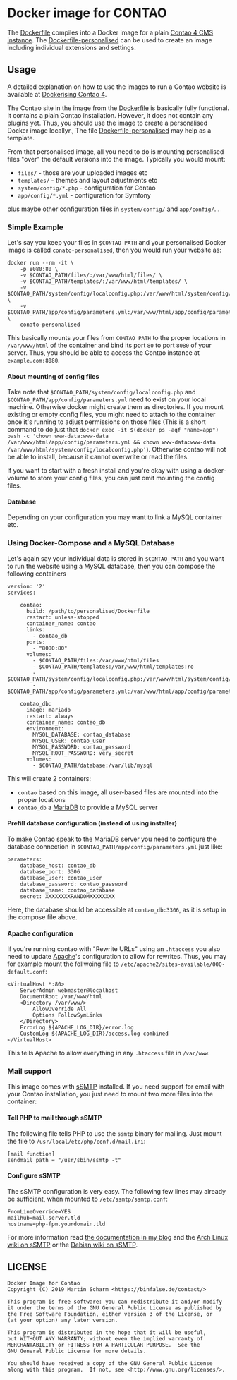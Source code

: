 # Docker image for CONTAO

The [Dockerfile](Dockerfile) compiles into a Docker image for a plain [Contao 4 CMS instance](https://contao.org/). The [Dockerfile-personalised](https://github.com/binfalse/docker-contao/blob/master/Dockerfile-personalised) can be used to create an image including individual extensions and settings.

## Usage

A detailed explanation on how to use the images to run a Contao website is available at [Dockerising Contao 4](https://binfalse.de/2019/07/17/dockerising-contao-4/).

The Contao site in the image from the [Dockerfile](https://github.com/binfalse/docker-contao/blob/master/Dockerfile) is basically fully functional. It contains a plain Contao installation. However, it does not contain any plugins yet. Thus, you should use the image to create a personalised Docker image locallyr., The file [Dockerfile-personalised](https://github.com/binfalse/docker-contao/blob/master/Dockerfile-personalised) may help as a template.


From that personalised image, all you need to do is mounting personalised files "over" the default versions into the image. Typically you would mount:

* `files/` - those are your uploaded images etc
* `templates/` - themes and layout adjustments etc
* `system/config/*.php` - configuration for Contao
* `app/config/*.yml` - configuration for Symfony

plus maybe other configuration files in `system/config/` and `app/config/`...

### Simple Example

Let's say you keep your files in `$CONTAO_PATH` and your personalised Docker image is called `conato-personalised`, then you would run your website as:

    docker run --rm -it \
        -p 8080:80 \
        -v $CONTAO_PATH/files/:/var/www/html/files/ \
        -v $CONTAO_PATH/templates/:/var/www/html/templates/ \
        -v $CONTAO_PATH/system/config/localconfig.php:/var/www/html/system/config/localconfig.php \
        -v $CONTAO_PATH/app/config/parameters.yml:/var/www/html/app/config/parameters.yml \
        conato-personalised

This basically mounts your files from `CONTAO_PATH` to the proper locations in `/var/www/html` of the container and bind its port `80` to port `8080` of your server. Thus, you should be able to access the Contao instance at `example.com:8080`.

#### About mounting of config files

Take note that `$CONTAO_PATH/system/config/localconfig.php` and `$CONTAO_PATH/app/config/parameters.yml` need to exist on your local machine. Otherwise docker might create them as directories. If you mount existing or empty config files, you might need to attach to the container once it's running to adjust permissions on those files (This is a short command to do just that `docker exec -it $(docker ps -aqf "name=app") bash -c 'chown www-data:www-data /var/www/html/app/config/parameters.yml && chown www-data:www-data /var/www/html/system/config/localconfig.php'`). Otherwise contao will not be able to install, because it cannot overwrite or read the files.

If you want to start with a fresh install and you're okay with using a docker-volume to store your config files, you can just omit mounting the config files.

#### Database

Depending on your configuration you may want to link a MySQL container etc.



### Using Docker-Compose and a MySQL Database

Let's again say your individual data is stored in `$CONTAO_PATH` and you want to run the website using a MySQL database, then you can compose the following containers

	version: '2'
	services:

	    contao:
	      build: /path/to/personalised/Dockerfile
	      restart: unless-stopped
	      container_name: contao
	      links:
	        - contao_db
	      ports:
	        - "8080:80"
	      volumes:
	        - $CONTAO_PATH/files:/var/www/html/files
	        - $CONTAO_PATH/templates:/var/www/html/templates:ro
	        - $CONTAO_PATH/system/config/localconfig.php:/var/www/html/system/config/localconfig.php
	        - $CONTAO_PATH/app/config/parameters.yml:/var/www/html/app/config/parameters.yml

	    contao_db:
	      image: mariadb
	      restart: always
	      container_name: contao_db
	      environment:
	        MYSQL_DATABASE: contao_database
	        MYSQL_USER: contao_user
	        MYSQL_PASSWORD: contao_password
	        MYSQL_ROOT_PASSWORD: very_secret
	      volumes:
	        - $CONTAO_PATH/database:/var/lib/mysql

This will create 2 containers:

* `contao` based on this image, all user-based files are mounted into the proper locations
* `contao_db` a [MariaDB](https://hub.docker.com/_/mariadb/) to provide a MySQL server

#### Prefill database configuration (instead of using installer)

To make Contao speak to the MariaDB server you need to configure the database connection in `$CONTAO_PATH/app/config/parameters.yml` just like:

    parameters:
        database_host: contao_db
        database_port: 3306
        database_user: contao_user
        database_password: contao_password
        database_name: contao_database
        secret: XXXXXXXXRANDOMXXXXXXXX


Here, the database should be accessible at `contao_db:3306`, as it is setup in the compose file above.

#### Apache configuration

If you're running contao with "Rewrite URLs" using an `.htaccess` you also need to update [Apache](https://httpd.apache.org/)'s configuration to allow for rewrites. Thus, you may for example mount the follwoing file to `/etc/apache2/sites-available/000-default.conf`:

	<VirtualHost *:80>
		ServerAdmin webmaster@localhost
		DocumentRoot /var/www/html
		<Directory /var/www/>
			AllowOverride All
			Options FollowSymLinks
		</Directory>
		ErrorLog ${APACHE_LOG_DIR}/error.log
		CustomLog ${APACHE_LOG_DIR}/access.log combined
	</VirtualHost>

This tells Apache to allow everything in any `.htaccess` file in `/var/www`.

### Mail support

This image comes with [sSMTP](https://packages.qa.debian.org/s/ssmtp.html) installed. If you need support for email with your Contao installation, you just need to mount two more files into the container:

#### Tell PHP to mail through sSMTP

The following file tells PHP to use the `ssmtp` binary for mailing. Just mount the file to `/usr/local/etc/php/conf.d/mail.ini`:

	[mail function]
	sendmail_path = "/usr/sbin/ssmtp -t"



#### Configure sSMTP

The sSMTP configuration is very easy. The following few lines may already be sufficient, when mounted to `/etc/ssmtp/ssmtp.conf`:

	FromLineOverride=YES
	mailhub=mail.server.tld
	hostname=php-fpm.yourdomain.tld

For more information read [the documentation in my blog](https://binfalse.de/2016/11/25/mail-support-for-docker-s-php-fpm/) and the [Arch Linux wiki on sSMTP](https://wiki.archlinux.org/index.php/SSMTP) or the [Debian wiki on sSMTP](https://wiki.debian.org/sSMTP).


## LICENSE

	Docker Image for Contao
	Copyright (C) 2019 Martin Scharm <https://binfalse.de/contact/>

	This program is free software: you can redistribute it and/or modify
	it under the terms of the GNU General Public License as published by
	the Free Software Foundation, either version 3 of the License, or
	(at your option) any later version.

	This program is distributed in the hope that it will be useful,
	but WITHOUT ANY WARRANTY; without even the implied warranty of
	MERCHANTABILITY or FITNESS FOR A PARTICULAR PURPOSE.  See the
	GNU General Public License for more details.

	You should have received a copy of the GNU General Public License
	along with this program.  If not, see <http://www.gnu.org/licenses/>.


